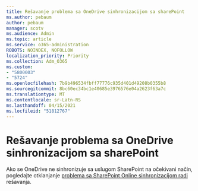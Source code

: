 ```yaml
---
title: Rešavanje problema sa OneDrive sinhronizacijom sa sharePoint
ms.author: pebaum
author: pebaum
manager: scotv
ms.audience: Admin
ms.topic: article
ms.service: o365-administration
ROBOTS: NOINDEX, NOFOLLOW
localization_priority: Priority
ms.collection: Adm_O365
ms.custom:
- "5800003"
- "5724"
ms.openlocfilehash: 7b9b496534fbff77776c935d401d49208b0355b8
ms.sourcegitcommit: 8bc60ec34bc1e40685e3976576e04a2623f63a7c
ms.translationtype: MT
ms.contentlocale: sr-Latn-RS
ms.lasthandoff: 04/15/2021
ms.locfileid: "51812767"
---
```

# <a name="fix-onedrive-sync-issues-with-sharepoint"></a>Rešavanje problema sa OneDrive sinhronizacijom sa sharePoint

Ako se OneDrive ne sinhronizuje sa uslugom SharePoint na očekivani način, pogledajte otklanjanje [problema sa SharePoint Online sinhronizacijom radi](https://support.office.com/article/fix-sharepoint-online-sync-problems-aaa2d172-8d45-4e94-9c04-5364d04ca2f4?ui=en-US&rs=en-US&ad=US) rešavanja.
